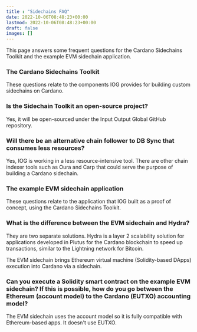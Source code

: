 ```yaml
---
title : "Sidechains FAQ"
date: 2022-10-06T08:48:23+00:00
lastmod: 2022-10-06T08:48:23+00:00
draft: false
images: []
---
```


This page answers some frequent questions for the Cardano Sidechains Toolkit and the example EVM sidechain application.

### The Cardano Sidechains Toolkit

These questions relate to the components IOG provides for building custom sidechains on Cardano.

### Is the Sidechain Toolkit an open-source project?

Yes, it will be open-sourced under the Input Output Global GitHub repository.

### Will there be an alternative chain follower to DB Sync that consumes less resources?

Yes, IOG is working in a less resource-intensive tool. There are other chain indexer tools such as Oura and Carp that could serve the purpose of building a Cardano sidechain.

### The example EVM sidechain application

These questions relate to the application that IOG built as a proof of concept, using the Cardano Sidechains Toolkit.

### What is the difference between the EVM sidechain and Hydra?

They are two separate solutions. Hydra is a layer 2 scalability solution for applications developed in Plutus for the Cardano blockchain to speed up transactions, similar to the Lightning network for Bitcoin.

The EVM sidechain brings Ethereum virtual machine (Solidity-based DApps) execution into Cardano via a sidechain.

### Can you execute a Solidity smart contract on the example EVM sidechain? If this is possible, how do you go between the Ethereum (account model) to the Cardano (EUTXO) accounting model?

The EVM sidechain uses the account model so it is fully compatible with Ethereum-based apps. It doesn't use EUTXO.